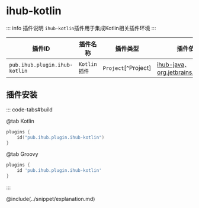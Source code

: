 # ihub-kotlin

::: info 插件说明
`ihub-kotlin`插件用于集成Kotlin相关插件环境
:::

| 插件ID | 插件名称 | 插件类型 | 插件依赖 |
|-------|---------|--------|---------|
| `pub.ihub.plugin.ihub-kotlin` | `Kotlin插件` | `Project`[^Project] | [ihub-java](iHubJava)、[org.jetbrains.kotlin.jvm](https://plugins.gradle.org/plugin/org.jetbrains.kotlin.jvm) |

## 插件安装

::: code-tabs#build

@tab Kotlin

```kotlin
plugins {
    id("pub.ihub.plugin.ihub-kotlin")
}
```

@tab Groovy

```groovy
plugins {
    id 'pub.ihub.plugin.ihub-kotlin'
}
```

:::

@include(../snippet/explanation.md)